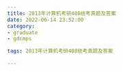 ```yaml
---
title: 2013年计算机考研408统考真题及答案
date: 2022-06-14 23:52:00
category:
- graduate
- gdcmps

tags: 2013年计算机考研408统考真题及答案

---
```


<script src="/assets/js/vendor/jquery-1.12.4.min.js"></script>
<script src="/assets/js/jquery/jquery.media.js"></script>

<div>
    <a id="media" style="width: 100%; " href="/images/graduate/cmp/2013年计算机考研408统考真题及答案.pdf"></a>
</div>

<script type="text/javascript">
    $("#media").media({width:'100%', height:'900px'});
    console.log('完成')
</script>